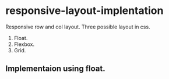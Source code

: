 # responsive-layout-implentation
Responsive row and col layout.
Three possible layout in css. 
1. Float.
2. Flexbox.
3. Grid.

## Implementaion using float.
